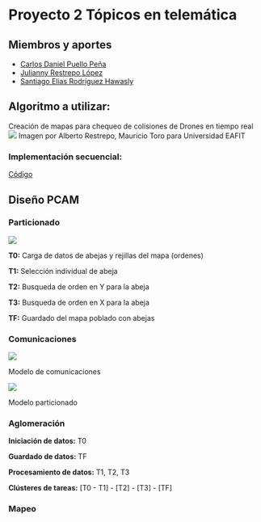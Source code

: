 # Proyecto 2 Tópicos en telemática

## Miembros y aportes

- [Carlos Daniel Puello Peña](https://youtu.be/3dqSU0BcusY)
- [Julianny Restrepo López](https://youtu.be/)
- [Santiago Elias Rodríguez Hawasly](https://youtu.be/)

## Algoritmo a utilizar:
Creación de mapas para chequeo de colisiones de Drones en tiempo real
![](https://i.imgur.com/t8momE0.png)
Imagen por Alberto Restrepo, Mauricio Toro para Universidad EAFIT

### Implementación secuencial:

[Código](https://github.com/CarlosPuello/p2telematica/blob/master/BeeMap.py)


## Diseño PCAM

### Particionado

![](https://i.imgur.com/A1W0zr8.png)

**T0:** Carga de datos de abejas y rejillas del mapa (ordenes)

**T1:** Selección individual de abeja

**T2:** Busqueda de orden en Y para la abeja

**T3:** Busqueda de orden en X para la abeja

**TF:** Guardado del mapa poblado con abejas

### Comunicaciones

![](https://i.imgur.com/fL3mZg1.png)

Modelo de comunicaciones

![](https://i.imgur.com/5QAS972.png)

Modelo particionado

### Aglomeración

**Iniciación de datos:** T0

**Guardado de datos:** TF

**Procesamiento de datos:** T1, T2, T3

**Clústeres de tareas:** [T0 - T1] - [T2] - [T3] - [TF]

### Mapeo
